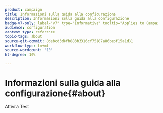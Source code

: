 ```yaml
---
product: campaign
title: Informazioni sulla guida alla configurazione
description: Informazioni sulla guida alla configurazione
badge-v7-only: label="v7" type="Informative" tooltip="Applies to Campaign Classic v7 only"
audience: configuration
content-type: reference
topic-tags: about
source-git-commit: 8debcd3d8fb883b3316cf75187a86bebf15a1d31
workflow-type: tm+mt
source-wordcount: '10'
ht-degree: 10%

---
```



# Informazioni sulla guida alla configurazione{#about}



Attività Test


